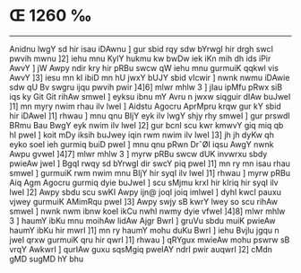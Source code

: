 # Œ 1260 ‰
---
Anidnu lwgY sd hir isau iDAwnu ] gur sbid rqy sdw bYrwgI hir drgh
swcI pwvih mwnu ]2] iehu mnu KylY hukmu kw bwDw iek iKn mih dh ids
iPir AwvY ] jW Awpy ndir kry hir pRBu swcw qW iehu mnu gurmuiK qqkwl
vis AwvY ]3] iesu mn kI ibiD mn hU jwxY bUJY sbid vIcwir ] nwnk
nwmu iDAwie sdw qU Bv swgru ijqu pwvih pwir ]4]6] mlwr mhlw 3 ]
jIau ipMfu pRwx siB iqs ky Git Git rihAw smweI ] eyksu ibnu mY Avru n
jwxw siqguir dIAw buJweI ]1] mn myry nwim rhau ilv lweI ] Aidstu
Agocru AprMpru krqw gur kY sbid hir iDAweI ]1] rhwau ] mnu qnu BIjY
eyk ilv lwgY shjy rhy smweI ] gur prswdI BRmu Bau BwgY eyk nwim ilv
lweI ]2] gur bcnI scu kwr kmwvY giq miq qb hI pweI ] koit mDy
iksih buJwey iqin rwm nwim ilv lweI ]3] jh jh dyKw qh eyko soeI ieh
gurmiq buiD pweI ] mnu qnu pRwn DrˆØI iqsu AwgY nwnk Awpu gvweI
]4]7] mlwr mhlw 3 ] myrw pRBu swcw dUK invwrxu sbdy pwieAw jweI ]
BgqI rwqy sd bYrwgI dir swcY piq pweI ]1] mn ry mn isau rhau smweI
] gurmuiK rwm nwim mnu BIjY hir syqI ilv lweI ]1] rhwau ] myrw pRBu
Aiq Agm Agocru gurmiq dyie buJweI ] scu sMjmu krxI hir kIriq hir
syqI ilv lweI ]2] Awpy sbdu scu swKI Awpy ijn@ joqI joiq imlweI ]
dyhI kwcI pauxu vjwey gurmuiK AMimRqu pweI ]3] Awpy swjy sB kwrY lwey so
scu rihAw smweI ] nwnk nwm ibnw koeI ikCu nwhI nwmy dyie vfweI
]4]8] mlwr mhlw 3 ] haumY ibKu mnu moihAw lidAw Ajgr BwrI ]
gruVu sbdu muiK pwieAw haumY ibKu hir mwrI ]1] mn ry haumY mohu duKu BwrI
] iehu Bvjlu jgqu n jweI qrxw gurmuiK qru hir qwrI ]1] rhwau ]
qRYgux mwieAw mohu pswrw sB vrqY AwkwrI ] qurIAw guxu sqsMgiq pweIAY
ndrI pwir auqwrI ]2] cMdn gMD sugMD hY bhu
####
